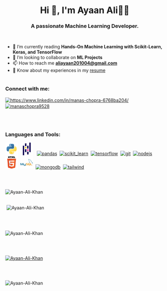 <h1 align="center">Hi 👋, I'm Ayaan Ali🐳🌟</h1>
<h3 align="center">A passionate Machine Learning Developer.</h3> <br>

- 🌱 I’m currently reading **Hands-On Machine Learning with Scikit-Learn, Keras, and TensorFlow**
- 👯 I’m looking to collaborate on **ML Projects**
- 📫 How to reach me **aliayaan201004@gmail.com**
- 📄 Know about my experiences in my <a href="https://drive.google.com/file/d/1fmymAn6IQhz7Veh1vrUz-zoq-o72dViD/view?usp=sharing">resume</a>
<br><br>
<h3 align="left">Connect with me:</h3>
<p align="left">
<a href="https://www.linkedin.com/in/ayaanali01" target="blank"><img align="center" src="https://raw.githubusercontent.com/rahuldkjain/github-profile-readme-generator/master/src/images/icons/Social/linked-in-alt.svg" alt="https://www.linkedin.com/in/manas-chopra-6768ba204/" height="30" width="40" /></a>
<a href="https://kaggle.com/aakcodebreaker" target="blank"><img align="center" src="https://raw.githubusercontent.com/rahuldkjain/github-profile-readme-generator/master/src/images/icons/Social/kaggle.svg" alt="manaschopra9528" height="30" width="40" /></a>
</p>
<br><br>
<h3 align="left">Languages and Tools:</h3>
<p align="left">
  <a href="https://www.python.org" target="_blank" rel="noreferrer"> <img src="https://raw.githubusercontent.com/devicons/devicon/master/icons/python/python-original.svg" alt="python" width="40" height="40"/></a>&nbsp;
  <a href="https://pandas.pydata.org/" target="_blank" rel="noreferrer"><img src="https://raw.githubusercontent.com/devicons/devicon/2ae2a900d2f041da66e950e4d48052658d850630/icons/pandas/pandas-original.svg" alt="pandas" width="40" height="40"/></a>
  &nbsp;
  <a href="https://numpy.org" target="_blank" rel="noreferrer"> <img src="https://numpy.org/images/logo.svg" alt="pandas" width="40" height="40"/></a>&nbsp;
  <a href="https://scikit-learn.org/" target="_blank" rel="noreferrer"> <img src="https://upload.wikimedia.org/wikipedia/commons/0/05/Scikit_learn_logo_small.svg" alt="scikit_learn" width="40" height="40"/></a>&nbsp;
  <a href="https://www.tensorflow.org" target="_blank" rel="noreferrer"> <img src="https://www.vectorlogo.zone/logos/tensorflow/tensorflow-icon.svg" alt="tensorflow" width="40" height="40"/></a>&nbsp;
  <a href="https://git-scm.com/" target="_blank" rel="noreferrer"> <img src="https://www.vectorlogo.zone/logos/git-scm/git-scm-icon.svg" alt="git" width="40" height="40"/></a>&nbsp;
  <a href="https://www.nodejs.org" target="_blank" rel="noreferrer"> <img src="https://nodejs.org/static/logos/nodejsStackedLight.svg" alt="nodejs" width="40" height="40"/></a>&nbsp;
  <a href="https://www.w3.org/html/" target="_blank" rel="noreferrer"> <img src="https://raw.githubusercontent.com/devicons/devicon/master/icons/html5/html5-original-wordmark.svg" alt="html5" width="40" height="40"/></a>&nbsp;
  <a href="https://www.mysql.com/" target="_blank" rel="noreferrer"> <img src="https://raw.githubusercontent.com/devicons/devicon/master/icons/mysql/mysql-original-wordmark.svg" alt="mysql" width="40" height="40"/></a>&nbsp;
  <a href="https://www.mongodb.com/" target="_blank" rel="noreferrer"> <img src="https://www.vectorlogo.zone/logos/mongodb/mongodb-icon.svg" alt="mongodb" width="40" height="40"/></a>&nbsp;
  <a href="https://tailwindcss.com/" target="_blank" rel="noreferrer"> <img src="https://www.vectorlogo.zone/logos/tailwindcss/tailwindcss-icon.svg" alt="tailwind" width="40" height="40"/></a></p><br><br>

<p><img align="left" src="https://github-readme-stats.vercel.app/api/top-langs?username=Ayaan-Ali-Khan&show_icons=true&locale=en&layout=compact&theme=dark" alt="Ayaan-Ali-Khan" /></p>
<br><br>
<p>&nbsp;<img align="center" src="https://github-readme-stats.vercel.app/api?username=Ayaan-Ali-Khan&show_icons=true&locale=en&theme=dark" alt="Ayaan-Ali-Khan"/></p><br><br>

<p><img align="center" src="https://github-readme-streak-stats.herokuapp.com/?user=Ayaan-Ali-Khan&theme=dark" alt="Ayaan-Ali-Khan" /></p><br><br>

<p align="left"> <a href="https://github.com/ryo-ma/github-profile-trophy"><img src="https://github-profile-trophy.vercel.app/?username=Ayaan-Ali-Khan" alt="Ayaan-Ali-Khan" /></a> </p><br><br>
<p align="left"> <img src="https://komarev.com/ghpvc/?username=Ayaan-Ali-Khan&label=Profile%20views&color=0e75b6&style=flat" alt="Ayaan-Ali-Khan" /> </p>
<p align="center">
